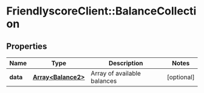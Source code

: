 # FriendlyscoreClient::BalanceCollection

## Properties
Name | Type | Description | Notes
------------ | ------------- | ------------- | -------------
**data** | [**Array&lt;Balance2&gt;**](Balance2.md) | Array of available balances | [optional] 


